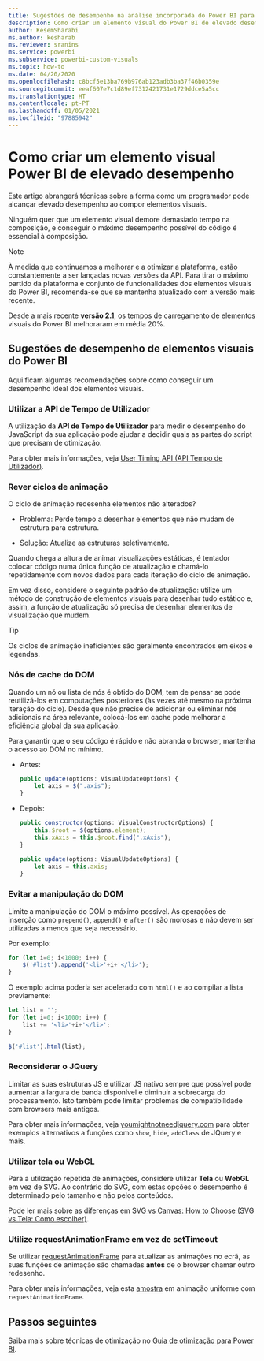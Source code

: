 ```yaml
---
title: Sugestões de desempenho na análise incorporada do Power BI para melhores informações de BI incorporadas
description: Como criar um elemento visual do Power BI de elevado desempenho. Permita melhores informações de BI incorporadas com a análise incorporada do Power BI.
author: KesemSharabi
ms.author: kesharab
ms.reviewer: sranins
ms.service: powerbi
ms.subservice: powerbi-custom-visuals
ms.topic: how-to
ms.date: 04/20/2020
ms.openlocfilehash: c8bcf5e13ba769b976ab123adb3ba37f46b0359e
ms.sourcegitcommit: eeaf607e7c1d89ef7312421731e1729ddce5a5cc
ms.translationtype: HT
ms.contentlocale: pt-PT
ms.lasthandoff: 01/05/2021
ms.locfileid: "97885942"
---
```

# <a name="how-to-build-a-high-performance-power-bi-visual"></a>Como criar um elemento visual Power BI de elevado desempenho
Este artigo abrangerá técnicas sobre a forma como um programador pode alcançar elevado desempenho ao compor elementos visuais. 

Ninguém quer que um elemento visual demore demasiado tempo na composição, e conseguir o máximo desempenho possível do código é essencial à composição. 

> [!NOTE]
> À medida que continuamos a melhorar e a otimizar a plataforma, estão constantemente a ser lançadas novas versões da API. Para tirar o máximo partido da plataforma e conjunto de funcionalidades dos elementos visuais do Power BI, recomenda-se que se mantenha atualizado com a versão mais recente.
>
> Desde a mais recente **versão 2.1**, os tempos de carregamento de elementos visuais do Power BI melhoraram em média 20%.

## <a name="power-bi-visual-performance-tips"></a>Sugestões de desempenho de elementos visuais do Power BI
Aqui ficam algumas recomendações sobre como conseguir um desempenho ideal dos elementos visuais. 

### <a name="use-user-timing-api"></a>Utilizar a API de Tempo de Utilizador
A utilização da **API de Tempo de Utilizador** para medir o desempenho do JavaScript da sua aplicação pode ajudar a decidir quais as partes do script que precisam de otimização.

Para obter mais informações, veja [User Timing API (API Tempo de Utilizador)](https://msdn.microsoft.com/library/hh772738(v=vs.85).aspx).

### <a name="review-animation-loops"></a>Rever ciclos de animação
O ciclo de animação redesenha elementos não alterados? 

 - Problema: Perde tempo a desenhar elementos que não mudam de estrutura para estrutura.

 - Solução: Atualize as estruturas seletivamente. 
 
Quando chega a altura de animar visualizações estáticas, é tentador colocar código numa única função de atualização e chamá-lo repetidamente com novos dados para cada iteração do ciclo de animação.

Em vez disso, considere o seguinte padrão de atualização: utilize um método de construção de elementos visuais para desenhar tudo estático e, assim, a função de atualização só precisa de desenhar elementos de visualização que mudem. 

   > [!TIP]
   > Os ciclos de animação ineficientes são geralmente encontrados em eixos e legendas.

### <a name="cache-dom-nodes"></a>Nós de cache do DOM 
Quando um nó ou lista de nós é obtido do DOM, tem de pensar se pode reutilizá-los em computações posteriores (às vezes até mesmo na próxima iteração do ciclo). Desde que não precise de adicionar ou eliminar nós adicionais na área relevante, colocá-los em cache pode melhorar a eficiência global da sua aplicação.

Para garantir que o seu código é rápido e não abranda o browser, mantenha o acesso ao DOM no mínimo. 

- Antes: 

   ```javascript
   public update(options: VisualUpdateOptions) { 
       let axis = $(".axis"); 
   }
   ```

- Depois: 

   ```javascript
   public constructor(options: VisualConstructorOptions) { 
       this.$root = $(options.element); 
       this.xAxis = this.$root.find(".xAxis"); 
   } 
 
   public update(options: VisualUpdateOptions) { 
       let axis = this.axis; 
   }
   ```

### <a name="avoid-dom-manipulation"></a>Evitar a manipulação do DOM 
Limite a manipulação do DOM o máximo possível.  As operações de inserção como `prepend()`, `append()` e `after()` são morosas e não devem ser utilizadas a menos que seja necessário.

Por exemplo:

  ```javascript
  for (let i=0; i<1000; i++) { 
      $('#list').append('<li>'+i+'</li>');
  }
  ```

O exemplo acima poderia ser acelerado com `html()` e ao compilar a lista previamente: 

  ```javascript
  let list = ''; 
  for (let i=0; i<1000; i++) { 
      list += '<li>'+i+'</li>'; 
  } 

  $('#list').html(list); 
  ```

### <a name="reconsider-jquery"></a>Reconsiderar o JQuery

Limitar as suas estruturas JS e utilizar JS nativo sempre que possível pode aumentar a largura de banda disponível e diminuir a sobrecarga do processamento. Isto também pode limitar problemas de compatibilidade com browsers mais antigos. 

Para obter mais informações, veja [youmightnotneedjquery.com](http://youmightnotneedjquery.com/) para obter exemplos alternativos a funções como `show`, `hide`, `addClass` de JQuery e mais.  

### <a name="use-canvas-or-webgl"></a>Utilizar tela ou WebGL 
Para a utilização repetida de animações, considere utilizar **Tela** ou **WebGL** em vez de SVG. Ao contrário do SVG, com estas opções o desempenho é determinado pelo tamanho e não pelos conteúdos. 

Pode ler mais sobre as diferenças em [SVG vs Canvas: How to Choose (SVG vs Tela: Como escolher)](/previous-versions/windows/internet-explorer/ie-developer/samples/gg193983(v=vs.85)). 

### <a name="use-requestanimationframe-instead-of-settimeout"></a>Utilize requestAnimationFrame em vez de setTimeout 
Se utilizar [requestAnimationFrame](https://www.w3.org/TR/animation-timing/) para atualizar as animações no ecrã, as suas funções de animação são chamadas **antes** de o browser chamar outro redesenho.

Para obter mais informações, veja esta [amostra](https://testdrive-archive.azurewebsites.net/Graphics/RequestAnimationFrame/Default.html) em animação uniforme com `requestAnimationFrame`.

## <a name="next-steps"></a>Passos seguintes

Saiba mais sobre técnicas de otimização no [Guia de otimização para Power BI](../../guidance/power-bi-optimization.md).